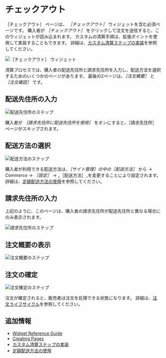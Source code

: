 # チェックアウト

［チェックアウト］ ページは、 _［チェックアウト］_ ウィジェットを含む必須ページです。 購入者が _［チェックアウト］_ をクリックして注文を送信すると、このウィジェットが読み込まれます。 カスタムの清算手順は、拡張ポイントを使用して実装することもできます。 詳細は、[カスタム清算ステップの実装](../../developer-guide/implementing-a-custom-checkout-step.md)を参照してください。

![［チェックアウト］ ウィジェット](./checkout/images/01.png)

清算プロセスでは、購入者の配送先住所と請求先住所を入力し、配送方法を選択するためのいくつかのページがあります。 最後の2ページは、_［注文概要］_ と _［注文確認］_ です。

## 配送先住所の入力

![配送先住所のステップ](./checkout/images/02.png)

購入者が _［請求先住所に配送先住所を使用］_ をオンにすると、［請求先住所］ ページがスキップされます。

## 配送方法の選択

![配送方法のステップ](./checkout/images/03.png)

購入者が利用できる配送方法は、_［サイト管理］_の中の_［配送方法］_ から → _Commerce_ → _［設定］_ -> _［配送方法］_を変更することにより設定されます。 詳細は、[定額配送方法の使用](../../store-administration/configuring-shipping-methods/using-the-flat-rate-shipping-method.md)を参照してください。

## 請求先住所の入力

上記のように、このページは、購入者の請求先住所が配送先住所と異なる場合にのみ表示されます。

![請求先住所のステップ](./checkout/images/04.png)

## 注文概要の表示

![注文概要のステップ](./checkout/images/05.png)

## 注文の確定

![注文確定のステップ](./checkout/images/06.png)

注文が確定されると、販売者は注文を処理できる状態になります。 詳細は、[注文ライフサイクル](../../orders-and-fulfillment/orders/order-life-cycle.md)を参照してください。

## 追加情報

* [Widget Reference Guide](../liferay-commerce-widgets/widget-reference.md)
* [Creating Pages](https://help.liferay.com/hc/en-us/articles/360018171291-Creating-Pages)
* [カスタム清算ステップの実装](../../developer-guide/implementing-a-custom-checkout-step.md)
* [定額配送方法の使用](../../store-administration/configuring-shipping-methods/using-the-flat-rate-shipping-method.md)

